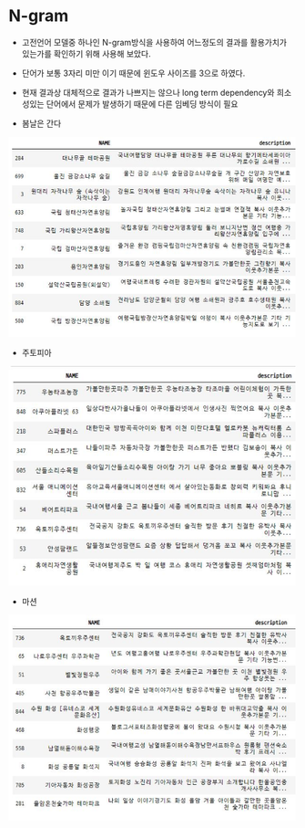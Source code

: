 # N-gram
- 고전언어 모델중 하나인 N-gram방식을 사용하여 어느정도의 결과를 활용가치가 있는가를 확인하기 위해 사용해 보았다.
- 단어가 보통 3자리 미만 이기 때문에 윈도우 사이즈를 3으로 하였다.
- 현재 결과상 대체적으로 결과가 나쁘지는 않으나 long term dependency와 희소성있는 단어에서 문제가 발생하기 때문에 다른 임베딩 방식이 필요

- 봄날은 간다
<img src="https://github.com/BAEintelli/Where2go-/blob/master/N-gram/img/n-gram%20%EA%B2%B0%EA%B3%BC%20%EB%B4%84%EB%82%A0%EC%9D%80%20%EA%B0%84%EB%8B%A4.JPG">

- 주토피아
<img src="https://github.com/BAEintelli/Where2go-/blob/master/N-gram/img/ngram%20%EA%B2%B0%EA%B3%BC%20%EC%A3%BC%ED%86%A0%ED%94%BC%EC%95%84.JPG">

- 마션
<img src="https://github.com/BAEintelli/Where2go-/blob/master/N-gram/img/ngram%20%EB%A7%88%EC%85%98.JPG">
